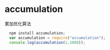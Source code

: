 # accumulation
累加优化算法
```javascript
  npm install accumulation;
  var accumulation = require("accumulation");
  console.log(accumulation(1,1000));
```
